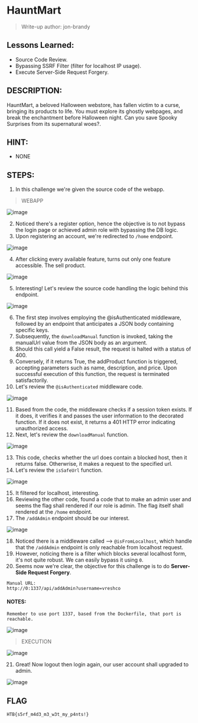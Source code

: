 # HauntMart
> Write-up author: jon-brandy

## Lessons Learned:
- Source Code Review.
- Bypassing SSRF Filter (filter for localhost IP usage).
- Execute Server-Side Request Forgery.

## DESCRIPTION:
HauntMart, a beloved Halloween webstore, has fallen victim to a curse, bringing its products to life. 
You must explore its ghostly webpages, and break the enchantment before Halloween night. 
Can you save Spooky Surprises from its supernatural woes?.

## HINT:
- NONE

## STEPS:
1. In this challenge we're given the source code of the webapp.

> WEBAPP

![image](https://github.com/jon-brandy/hackthebox/assets/70703371/34f4b839-23ec-46bf-af6f-dd4df4a658d8)


2. Noticed there's a register option, hence the objective is to not bypass the login page or achieved admin role with bypassing the DB logic.
3. Upon registering an account, we're redirected to `/home` endpoint.

![image](https://github.com/jon-brandy/hackthebox/assets/70703371/cbca3127-57f4-48e1-b571-d12a1c0c896b)


4. After clicking every available feature, turns out only one feature accessible. The sell product.

![image](https://github.com/jon-brandy/hackthebox/assets/70703371/f4536a13-c409-4e82-8e34-a7f86cdc1a47)


5. Interesting! Let's review the source code handling the logic behind this endpoint.

![image](https://github.com/jon-brandy/hackthebox/assets/70703371/501b0644-6440-459b-8aa0-399958c4314f)


6. The first step involves employing the @isAuthenticated middleware, followed by an endpoint that anticipates a JSON body containing specific keys.
7. Subsequently, the `downloadManual` function is invoked, taking the manualUrl value from the JSON body as an argument.
8.  Should this call yield a False result, the request is halted with a status of 400.
9.  Conversely, if it returns True, the addProduct function is triggered, accepting parameters such as name, description, and price. Upon successful execution of this function, the request is terminated satisfactorily.
10. Let's review the `@isAuthenticated` middleware code.

![image](https://github.com/jon-brandy/hackthebox/assets/70703371/884edfc9-743c-4161-a725-62ebfb0337c9)


11. Based from the code, the middleware checks if a session token exists. If it does, it verifies it and passes the user information to the decorated function. If it does not exist, it returns a 401 HTTP error indicating unauthorized access.
12. Next, let's review the `downloadManual` function.

![image](https://github.com/jon-brandy/hackthebox/assets/70703371/96f81287-2dac-4539-bbe7-8094a200d9de)


13. This code, checks whether the url does contain a blocked host, then it returns false. Otherwrise, it makes a request to the specified url.
14. Let's review the `isSafeUrl` function.

![image](https://github.com/jon-brandy/hackthebox/assets/70703371/28678127-40ce-4fbf-8b71-698c17d0dc60)


15. It filtered for localhost, interesting.
16. Reviewing the other code, found a code that to make an admin user and seems the flag shall rendered if our role is admin. The flag itself shall rendered at the `/home` endpoint.
17. The `/addAdmin` endpoint should be our interest.

![image](https://github.com/jon-brandy/hackthebox/assets/70703371/8bf9e14a-22f2-42b9-982f-6d27c1d03a31)


18. Noticed there is a middleware called --> `@isFromLocalhost`, which handle that the `/addAdmin` endpoint is only reachable from localhost request.
19. However, noticing there is a filter which blocks several localhost form, it's not quite robust. We can easily bypass it using `0`.
20. Seems now we're clear, the objective for this challenge is to do **Server-Side Request Forgery**.

```
Manual URL:
http://0:1337/api/addAdmin?username=vreshco
```

#### NOTES:

```
Remember to use port 1337, based from the Dockerfile, that port is reachable.
```

![image](https://github.com/jon-brandy/hackthebox/assets/70703371/9fa01f07-167b-4c09-9727-28b4d5280d42)

> EXECUTION

![image](https://github.com/jon-brandy/hackthebox/assets/70703371/f3fa1fa6-70b5-4438-af62-00ffe2feb12d)


21. Great! Now logout then login again, our user account shall upgraded to admin.

![image](https://github.com/jon-brandy/hackthebox/assets/70703371/ac2782f6-5dc1-4fce-90dd-9a5c0480f0f5)


## FLAG

```
HTB{s5rf_m4d3_m3_w3t_my_p4nts!}
```
